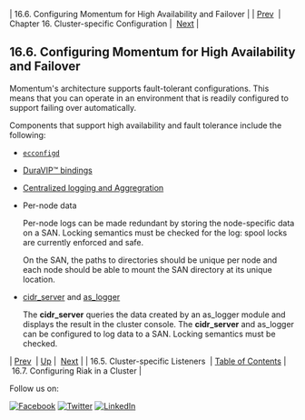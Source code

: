 | 16.6. Configuring Momentum for High Availability and Failover |
| [Prev](cluster.listeners.php)  | Chapter 16. Cluster-specific Configuration |  [Next](cluster.riak.configuration.php) |

## 16.6. Configuring Momentum for High Availability and Failover

Momentum's architecture supports fault-tolerant configurations. This means that you can operate in an environment that is readily configured to support failing over automatically.

Components that support high availability and fault tolerance include the following:

*   [`ecconfigd`](conf.overview.php#conf.ecconfigd "15.1.3. Configuration Management (ecconfigd)")

*   [DuraVIP™ bindings](cluster.config.duravip.php "Chapter 27. DuraVIP™: IP Fail over")

*   [Centralized logging and Aggregration](log_aggregation.php "Chapter 26. Log Aggregation")

*   Per-node data

    Per-node logs can be made redundant by storing the node-specific data on a SAN. Locking semantics must be checked for the log: spool locks are currently enforced and safe.

    On the SAN, the paths to directories should be unique per node and each node should be able to mount the SAN directory at its unique location.

*   [cidr_server](cluster.cidr_server.php "Chapter 39. CIDR Server") and [as_logger](modules.as_logger.php "71.7. as_logger – Audit Series Logger")

    The **cidr_server** queries the data created by an as_logger module and displays the result in the cluster console. The **cidr_server** and as_logger can be configured to log data to a SAN. Locking semantics must be checked.

| [Prev](cluster.listeners.php)  | [Up](cluster.php) |  [Next](cluster.riak.configuration.php) |
| 16.5. Cluster-specific Listeners  | [Table of Contents](index.php) |  16.7. Configuring Riak in a Cluster |

Follow us on:

[![Facebook](https://support.messagesystems.com/images/icon-facebook.png)](http://www.facebook.com/messagesystems) [![Twitter](https://support.messagesystems.com/images/icon-twitter.png)](http://twitter.com/#!/MessageSystems) [![LinkedIn](https://support.messagesystems.com/images/icon-linkedin.png)](http://www.linkedin.com/company/message-systems)